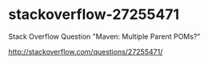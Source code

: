 # stackoverflow-27255471
Stack Overflow Question "Maven: Multiple Parent POMs?"

http://stackoverflow.com/questions/27255471/
